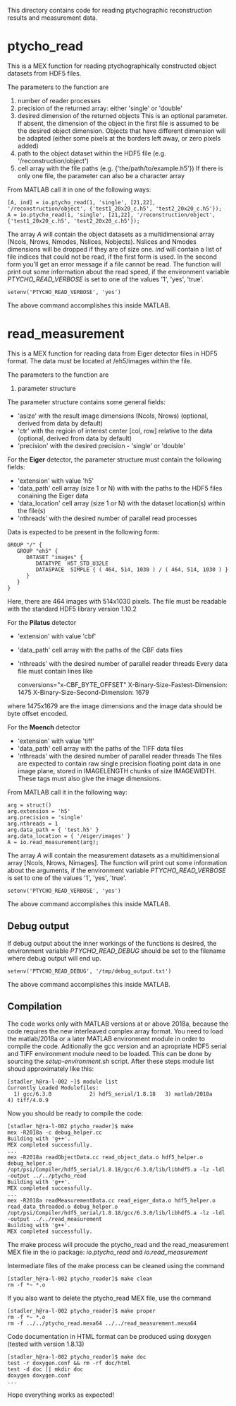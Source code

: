 This directory contains code for reading ptychographic reconstruction results and measurement data.

ptycho_read
===========

This is a MEX function for reading ptychographically constructed object datasets from HDF5 files.

The parameters to the function are
1. number of reader processes
2. precision of the returned array: either 'single' or 'double'
3. desired dimension of the returned objects
   This is an optional parameter. If absent, the dimension of the object in the first file is assumed to be the desired object dimension.
   Objects that have different dimension will be adapted (either some pixels at the borders left away, or zero pixels added)
4. path to the object dataset within the HDF5 file (e.g. '/reconstruction/object')
5. cell array with the file paths (e.g. {'the/path/to/example.h5'})
   If there is only one file, the parameter can also be a character array

From MATLAB call it in one of the following ways:

    [A, ind] = io.ptycho_read(1, 'single', [21,22], '/reconstruction/object', {'test1_20x20_c.h5', 'test2_20x20_c.h5'});
    A = io.ptycho_read(1, 'single', [21,22], '/reconstruction/object', {'test1_20x20_c.h5', 'test2_20x20_c.h5'});

The array *A* will contain the object datasets as a multidimensional array (Ncols, Nrows, Nmodes, Nslices, Nobjects). Nslices and Nmodes dimensions will be dropped if they are of size one. *ind* will contain a list of file indices that could not be read, if the first form is used. In the second form you'll get an error message if a file cannot be read. The function will print out some information about the read speed, if the environment variable *PTYCHO_READ_VERBOSE* is set to one of the values '1', 'yes', 'true'.

    setenv('PTYCHO_READ_VERBOSE', 'yes')

The above command accomplishes this inside MATLAB.

read_measurement
================

This is a MEX function for reading data from Eiger detector files in HDF5 format. The data must be located at /eh5/images within the file.

The parameters to the function are
1. parameter structure

The parameter structure contains some general fields:
* 'asize' with the result image dimensions (Ncols, Nrows) (optional, derived from data by default)
* 'ctr' with the regioin of interest center [col, row] relative to the data (optional, derived from data by default)
* 'precision' with the desired precision - 'single' or 'double'

For the **Eiger** detector, the parameter structure must contain the following fields:
* 'extension' with value 'h5'
* 'data_path' cell array (size 1 or N) with with the paths to the HDF5 files conaining the Eiger data
* 'data_location' cell array (size 1 or N) with the dataset location(s) within the file(s)
* 'nthreads' with the desired number of parallel read processes

Data is expected to be present in the following form:

    GROUP "/" {
       GROUP "eh5" {
          DATASET "images" {
             DATATYPE  H5T_STD_U32LE
             DATASPACE  SIMPLE { ( 464, 514, 1030 ) / ( 464, 514, 1030 ) }
          }
       }
    }

Here, there are 464 images with 514x1030 pixels. The file must be readable with the standard HDF5 library version 1.10.2

For the **Pilatus** detector
* 'extension' with value 'cbf'
* 'data_path' cell array with the paths of the CBF data files
* 'nthreads' with the desired number of parallel reader threads
Every data file must contain lines like

    conversions="x-CBF_BYTE_OFFSET"
    X-Binary-Size-Fastest-Dimension: 1475
    X-Binary-Size-Second-Dimension: 1679

where 1475x1679 are the image dimensions and the image data should be byte offset encoded.

For the **Moench** detector
* 'extension' with value 'tiff'
* 'data_path' cell array with the paths of the TIFF data files
* 'nthreads' with the desired number of parallel reader threads
The files are expected to contain raw single precision floating point data in one image plane, stored in IMAGELENGTH chunks of size IMAGEWIDTH. These tags must also give the image dimensions.

From MATLAB call it in the following way:

    arg = struct()
    arg.extension = 'h5'
    arg.precision = 'single'
    arg.nthreads = 1
    arg.data_path = { 'test.h5' }
    arg.data_location = { '/eiger/images' }
    A = io.read_measurement(arg);

The array *A* will contain the measurement datasets as a multidimensional array [Ncols, Nrows, Nimages]. The function will print out some information about the arguments, if the environment variable *PTYCHO_READ_VERBOSE* is set to one of the values '1', 'yes', 'true'.

    setenv('PTYCHO_READ_VERBOSE', 'yes')

The above command accomplishes this inside MATLAB.

Debug output
------------

If debug output about the inner workings of the functions is desired, the environment variable *PTYCHO_READ_DEBUG* should be set to the filename where debug output will end up.

    setenv('PTYCHO_READ_DEBUG', '/tmp/debug_output.txt')

The above command accomplishes this inside MATLAB.

Compilation
-----------

The code works only with MATLAB versions at or above 2018a, because the code requires the new interleaved complex array format. You need to load the matlab/2018a or a later MATLAB environment module in order to compile the code. Aditionally the gcc version and an apropriate HDF5 serial and TIFF environment module need to be loaded. This can be done by sourcing the *setup-environment.sh* script. After these steps module list shoud approximately like this:

    [stadler_h@ra-l-002 ~]$ module list
    Currently Loaded Modulefiles:
      1) gcc/6.3.0            2) hdf5_serial/1.8.18   3) matlab/2018a         4) tiff/4.0.9

Now you should be ready to compile the code:

    [stadler_h@ra-l-002 ptycho_reader]$ make
    mex -R2018a -c debug_helper.cc
    Building with 'g++'.
    MEX completed successfully.
    ...
    mex -R2018a readObjectData.cc read_object_data.o hdf5_helper.o debug_helper.o /opt/psi/Compiler/hdf5_serial/1.8.18/gcc/6.3.0/lib/libhdf5.a -lz -ldl -output ../../ptycho_read
    Building with 'g++'.
    MEX completed successfully.
    ...
    mex -R2018a readMeasurementData.cc read_eiger_data.o hdf5_helper.o read_data_threaded.o debug_helper.o /opt/psi/Compiler/hdf5_serial/1.8.18/gcc/6.3.0/lib/libhdf5.a -lz -ldl -output ../../read_measurement
    Building with 'g++'.
    MEX completed successfully.

The make process will procude the ptycho_read and the read_measurement MEX file in the io package: *io.ptycho_read* and *io.read_measurement*

Intermediate files of the make process can be cleaned using the command

    [stadler_h@ra-l-002 ptycho_reader]$ make clean
    rm -f *~ *.o

If you also want to delete the ptycho_read MEX file, use the command

    [stadler_h@ra-l-002 ptycho_reader]$ make proper
    rm -f *~ *.o
    rm -f ../../ptycho_read.mexa64 ../../read_measurement.mexa64

Code documentation in HTML format can be produced using doxygen (tested with version 1.8.13)

    [stadler_h@ra-l-002 ptycho_reader]$ make doc
    test -r doxygen.conf && rm -rf doc/html
    test -d doc || mkdir doc
    doxygen doxygen.conf
    ...

Hope everything works as expected!
